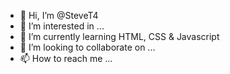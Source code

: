 - 👋 Hi, I’m @SteveT4
- 👀 I’m interested in ...
- 🌱 I’m currently learning HTML, CSS & Javascript
- 💞️ I’m looking to collaborate on ...
- 📫 How to reach me ...

<!---
SteveT4/SteveT4 is a ✨ special ✨ repository because its `README.md` (this file) appears on your GitHub profile.
You can click the Preview link to take a look at your changes.
--->
